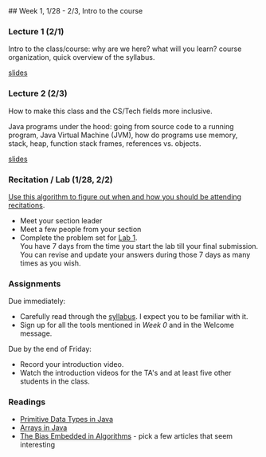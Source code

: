 <div class="week">

<div class="week_heading" markdown="1">
## Week 1, 1/28 - 2/3, Intro to the course
</div>

<div class="column_materials"  markdown="1">

### Lecture 1 (2/1)

Intro to the class/course: why are we here? what will you learn?
course organization, quick overview of the syllabus.

[slides](slides/01-course_intro.html)

### Lecture 2 (2/3)

How to make this class and the CS/Tech fields more inclusive.

Java programs under the hood: going from source code to a running program,
Java Virtual Machine (JVM), how do programs use memory, stack, heap,
function stack frames, references vs. objects.

[slides](slides/02-java-memory.html)

### Recitation / Lab (1/28, 2/2)

[Use this algorithm to figure out when and how you should be attending recitations](Data_Structures_Recitations_Algorithm.html).

- Meet your section leader
- Meet a few people from your section
- Complete the problem set for [Lab 1](labs/lab1.html). <br>
You have 7 days from the time you start the lab till your final submission. You can revise and update
your answers during those 7 days as many times as you wish.


</div>

<div class="column_assign"  markdown="1">

### Assignments

Due immediately:
- Carefully read through the [syllabus](syllabus.html). I expect you to be familiar with it.
- Sign up for all the tools mentioned in _Week 0_ and in the Welcome message.

Due by the end of Friday:
- Record your introduction video.
- Watch the introduction videos for the TA's and at least five other students in the class.
<!--
- Look at the questions posted on PeerWise and try to answer some of them.
-->

### Readings

- [Primitive Data Types in Java](https://docs.oracle.com/javase/tutorial/java/nutsandbolts/datatypes.html)
- [Arrays in Java](https://docs.oracle.com/javase/tutorial/java/nutsandbolts/arrays.html)
- [The Bias Embedded in Algorithms](https://blog.getpocket.com/2020/06/the-bias-embedded-in-algorithms/?utm_source=twitter?utm_medium=social?utm_campaign=shares_from_blog) - pick a few articles that seem interesting

</div>
</div>
